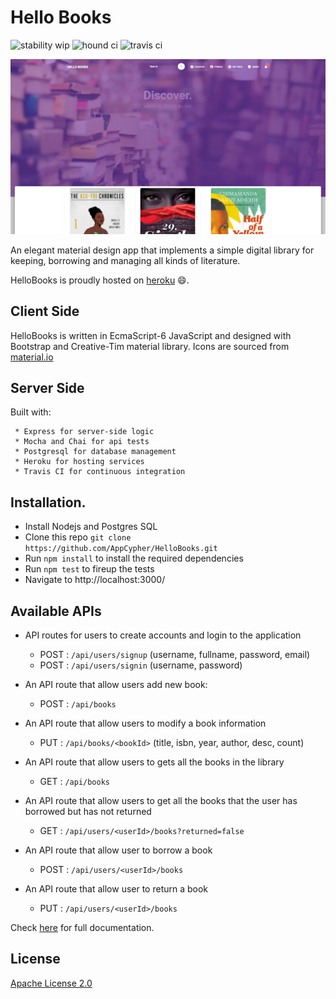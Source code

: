 # Hello Books
![stability wip](https://img.shields.io/badge/stability-work_in_progress-lightgrey.svg "stability wip")
![hound ci](https://camo.githubusercontent.com/23ee7a697b291798079e258bbc25434c4fac4f8b/68747470733a2f2f696d672e736869656c64732e696f2f62616467652f50726f7465637465645f62792d486f756e642d6138373364312e737667 "hound ci")
![travis ci](https://img.shields.io/snap-ci/ThoughtWorksStudios/eb_deployer/master.svg "travis ci")

![hellobooks screenshot](https://github.com/AppCypher/HelloBooks/blob/api-test/template/img/screenshot.png "HelloBooks Discover Page")

An elegant material design app that implements a simple digital library for keeping, borrowing and managing all kinds of literature.

HelloBooks is proudly hosted on [heroku](https://steve-hello-world.herokuapp.com/) :smile:.


## Client Side
HelloBooks is written in EcmaScript-6 JavaScript and designed with Bootstrap and Creative-Tim material library. Icons are sourced from [material.io](material.io/icons)


## Server Side
Built with:

	 * Express for server-side logic
	 * Mocha and Chai for api tests 
	 * Postgresql for database management
	 * Heroku for hosting services 
	 * Travis CI for continuous integration
    


## Installation.
  * Install Nodejs and Postgres SQL
  * Clone this repo ``` git clone https://github.com/AppCypher/HelloBooks.git ```
  * Run ```npm install``` to install the required dependencies
  * Run ```npm test``` to fireup the tests
  * Navigate to http://localhost:3000/


## Available APIs
- API routes for users to create accounts and login to the application
  * POST : ```/api/users/signup```  (username, fullname, password, email)
  *  POST : ```/api/users/signin``` (username, password)

- An API route that allow users add new book:
  * POST : ```/api/books```

- An API route that allow users to modify a book information
  * PUT : ```/api/books/<bookId>``` (title, isbn, year, author, desc, count)

- An API route that allow users to gets all the books in the library
  * GET : ```/api/books```

- An API route that allow users to get all the books that the user has
borrowed but has not returned
  * GET : ```/api/users/<userId>/books?returned=false```

- An API route that allow user to borrow a book
  * POST : ```/api/users/<userId>/books```

- An API route that allow user to return a book
  * PUT : ```/api/users/<userId>/books```

Check [here](https://app.swaggerhub.com/apis/appcypher/HelloBooks/1.0.0) for full documentation.

## License
[Apache License 2.0](https://github.com/AppCypher/HelloBooks/blob/master/LICENSE)

